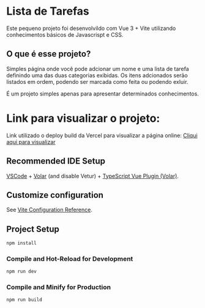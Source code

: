 # Lista de Tarefas

Este pequeno projeto foi desenvolvildo com Vue 3 + Vite utilizando conhecimentos básicos de Javascrispt e CSS.

## O que é esse projeto?

Simples página onde você pode adcionar um nome e uma lista de tarefa definindo uma das duas categorias exibidas.
Os itens adcionados serão listados em ordem, podendo ser marcada como feita ou podendo exluir.

É um projeto simples apenas para apresentar determinados conhecimentos.

# Link para visualizar o projeto:

Link utilizado o deploy build da Vercel para visualizar a página online:
<a href="https://lista-de-tarefas-vue3.vercel.app/" target="_blank">Cliqui aqui para visualizar</a>

## Recommended IDE Setup

[VSCode](https://code.visualstudio.com/) + [Volar](https://marketplace.visualstudio.com/items?itemName=Vue.volar) (and disable Vetur) + [TypeScript Vue Plugin (Volar)](https://marketplace.visualstudio.com/items?itemName=Vue.vscode-typescript-vue-plugin).

## Customize configuration

See [Vite Configuration Reference](https://vitejs.dev/config/).

## Project Setup

```sh
npm install
```

### Compile and Hot-Reload for Development

```sh
npm run dev
```

### Compile and Minify for Production

```sh
npm run build
```
